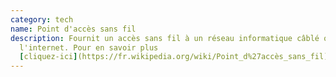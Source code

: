 ```yaml
---
category: tech
name: Point d'accès sans fil
description: Fournit un accès sans fil à un réseau informatique câblé ou à
  l'internet. Pour en savoir plus
  [cliquez-ici](https://fr.wikipedia.org/wiki/Point_d%27accès_sans_fil)
---
```

